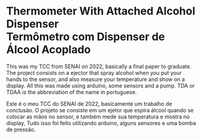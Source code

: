 <div>
  <h1>
    Thermometer With Attached Alcohol Dispenser<br> 
    Termômetro com Dispenser de Álcool Acoplado
  </h1>
</div>



<div>
  <p>
    This was my TCC from SENAI on 2022, basically a final paper to graduate. The project consists on a ejector that spray alcohol when you put your hands to the sensor, 
    and also measure your temperature and show on a display. All this was made using arduino, some sensors and a pump. TDA or TDAA is the abbreviation of the name in portuguese.
  </p>

  <p>
    Este é o meu TCC do SENAI de 2022, basicamente um trabalho de conclusão. O projeto se consiste em um ejetor que espira álcool quando se colocar as mãos no sensor,
    e também mede sua temperatura e mostra no display, Tudo isso foi feito utilizando arduino, alguns sensores e uma bomba de pressão.
  </p>
</div>
